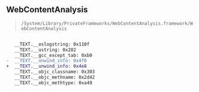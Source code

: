 ## WebContentAnalysis

> `/System/Library/PrivateFrameworks/WebContentAnalysis.framework/WebContentAnalysis`

```diff

   __TEXT.__oslogstring: 0x110f
   __TEXT.__ustring: 0x282
   __TEXT.__gcc_except_tab: 0xb0
-  __TEXT.__unwind_info: 0x4f0
+  __TEXT.__unwind_info: 0x4e8
   __TEXT.__objc_classname: 0x303
   __TEXT.__objc_methname: 0x2d42
   __TEXT.__objc_methtype: 0xa49

```
